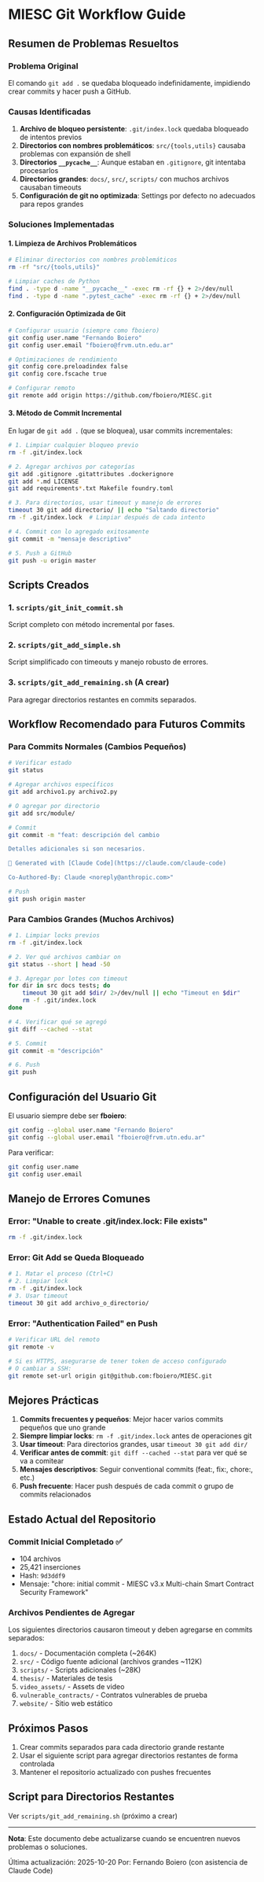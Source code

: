 # MIESC Git Workflow Guide

## Resumen de Problemas Resueltos

### Problema Original
El comando `git add .` se quedaba bloqueado indefinidamente, impidiendo crear commits y hacer push a GitHub.

### Causas Identificadas

1. **Archivo de bloqueo persistente**: `.git/index.lock` quedaba bloqueado de intentos previos
2. **Directorios con nombres problemáticos**: `src/{tools,utils}` causaba problemas con expansión de shell
3. **Directorios `__pycache__`**: Aunque estaban en `.gitignore`, git intentaba procesarlos
4. **Directorios grandes**: `docs/`, `src/`, `scripts/` con muchos archivos causaban timeouts
5. **Configuración de git no optimizada**: Settings por defecto no adecuados para repos grandes

### Soluciones Implementadas

#### 1. Limpieza de Archivos Problemáticos

```bash
# Eliminar directorios con nombres problemáticos
rm -rf "src/{tools,utils}"

# Limpiar caches de Python
find . -type d -name "__pycache__" -exec rm -rf {} + 2>/dev/null
find . -type d -name ".pytest_cache" -exec rm -rf {} + 2>/dev/null
```

#### 2. Configuración Optimizada de Git

```bash
# Configurar usuario (siempre como fboiero)
git config user.name "Fernando Boiero"
git config user.email "fboiero@frvm.utn.edu.ar"

# Optimizaciones de rendimiento
git config core.preloadindex false
git config core.fscache true

# Configurar remoto
git remote add origin https://github.com/fboiero/MIESC.git
```

#### 3. Método de Commit Incremental

En lugar de `git add .` (que se bloquea), usar commits incrementales:

```bash
# 1. Limpiar cualquier bloqueo previo
rm -f .git/index.lock

# 2. Agregar archivos por categorías
git add .gitignore .gitattributes .dockerignore
git add *.md LICENSE
git add requirements*.txt Makefile foundry.toml

# 3. Para directorios, usar timeout y manejo de errores
timeout 30 git add directorio/ || echo "Saltando directorio"
rm -f .git/index.lock  # Limpiar después de cada intento

# 4. Commit con lo agregado exitosamente
git commit -m "mensaje descriptivo"

# 5. Push a GitHub
git push -u origin master
```

## Scripts Creados

### 1. `scripts/git_init_commit.sh`
Script completo con método incremental por fases.

### 2. `scripts/git_add_simple.sh`
Script simplificado con timeouts y manejo robusto de errores.

### 3. `scripts/git_add_remaining.sh` (A crear)
Para agregar directorios restantes en commits separados.

## Workflow Recomendado para Futuros Commits

### Para Commits Normales (Cambios Pequeños)

```bash
# Verificar estado
git status

# Agregar archivos específicos
git add archivo1.py archivo2.py

# O agregar por directorio
git add src/module/

# Commit
git commit -m "feat: descripción del cambio

Detalles adicionales si son necesarios.

🤖 Generated with [Claude Code](https://claude.com/claude-code)

Co-Authored-By: Claude <noreply@anthropic.com>"

# Push
git push origin master
```

### Para Cambios Grandes (Muchos Archivos)

```bash
# 1. Limpiar locks previos
rm -f .git/index.lock

# 2. Ver qué archivos cambiar on
git status --short | head -50

# 3. Agregar por lotes con timeout
for dir in src docs tests; do
    timeout 30 git add $dir/ 2>/dev/null || echo "Timeout en $dir"
    rm -f .git/index.lock
done

# 4. Verificar qué se agregó
git diff --cached --stat

# 5. Commit
git commit -m "descripción"

# 6. Push
git push
```

## Configuración del Usuario Git

El usuario siempre debe ser **fboiero**:

```bash
git config --global user.name "Fernando Boiero"
git config --global user.email "fboiero@frvm.utn.edu.ar"
```

Para verificar:
```bash
git config user.name
git config user.email
```

## Manejo de Errores Comunes

### Error: "Unable to create .git/index.lock: File exists"

```bash
rm -f .git/index.lock
```

### Error: Git Add se Queda Bloqueado

```bash
# 1. Matar el proceso (Ctrl+C)
# 2. Limpiar lock
rm -f .git/index.lock
# 3. Usar timeout
timeout 30 git add archivo_o_directorio/
```

### Error: "Authentication Failed" en Push

```bash
# Verificar URL del remoto
git remote -v

# Si es HTTPS, asegurarse de tener token de acceso configurado
# O cambiar a SSH:
git remote set-url origin git@github.com:fboiero/MIESC.git
```

## Mejores Prácticas

1. **Commits frecuentes y pequeños**: Mejor hacer varios commits pequeños que uno grande
2. **Siempre limpiar locks**: `rm -f .git/index.lock` antes de operaciones git
3. **Usar timeout**: Para directorios grandes, usar `timeout 30 git add dir/`
4. **Verificar antes de commit**: `git diff --cached --stat` para ver qué se va a comitear
5. **Mensajes descriptivos**: Seguir conventional commits (feat:, fix:, chore:, etc.)
6. **Push frecuente**: Hacer push después de cada commit o grupo de commits relacionados

## Estado Actual del Repositorio

### Commit Inicial Completado ✅
- 104 archivos
- 25,421 inserciones
- Hash: `9d3ddf9`
- Mensaje: "chore: initial commit - MIESC v3.x Multi-chain Smart Contract Security Framework"

### Archivos Pendientes de Agregar

Los siguientes directorios causaron timeout y deben agregarse en commits separados:

1. `docs/` - Documentación completa (~264K)
2. `src/` - Código fuente adicional (archivos grandes ~112K)
3. `scripts/` - Scripts adicionales (~28K)
4. `thesis/` - Materiales de tesis
5. `video_assets/` - Assets de video
6. `vulnerable_contracts/` - Contratos vulnerables de prueba
7. `website/` - Sitio web estático

## Próximos Pasos

1. Crear commits separados para cada directorio grande restante
2. Usar el siguiente script para agregar directorios restantes de forma controlada
3. Mantener el repositorio actualizado con pushes frecuentes

## Script para Directorios Restantes

Ver `scripts/git_add_remaining.sh` (próximo a crear)

---

**Nota**: Este documento debe actualizarse cuando se encuentren nuevos problemas o soluciones.

Última actualización: 2025-10-20
Por: Fernando Boiero (con asistencia de Claude Code)

